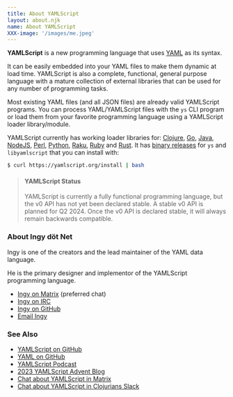 ```yaml
---
title: About YAMLScript
layout: about.njk
name: About YAMLScript
XXX-image: '/images/me.jpeg'
---
```


**YAMLScript** is a new programming language that uses [YAML](
https://yaml.org) as its syntax.

It can be easily embedded into your YAML files to make them dynamic at load
time.
YAMLScript is also a complete, functional, general purpose language with a
mature collection of external libraries that can be used for any number of
programming tasks.

Most existing YAML files (and all JSON files) are already valid YAMLScript
programs.
You can process YAML/YAMLScript files with the `ys` CLI program or load them
from your favorite programming language using a YAMLScript loader
library/module.

YAMLScript currently has working loader libraries for:
[Clojure](https://clojars.org/org.yamlscript/clj-yamlscript),
[Go](https://github.com/yaml/yamlscript-go),
[Java](https://clojars.org/org.yamlscript/yamlscript),
[NodeJS](https://www.npmjs.com/package/@yaml/yamlscript),
[Perl](https://metacpan.org/dist/YAMLScript/view/lib/YAMLScript.pod),
[Python](https://pypi.org/project/yamlscript/),
[Raku](https://raku.land/zef:ingy/YAMLScript),
[Ruby](https://rubygems.org/search?query=yamlscript) and
[Rust](https://crates.io/crates/yamlscript).
It has [binary releases](https://github.com/yaml/yamlscript/releases)
for `ys` and `libyamlscript` that you can install with:

```bash
$ curl https://yamlscript.org/install | bash
```

> #### YAMLScript Status
>
> YAMLScript is currently a fully functional programming language, but
> the v0 API has not yet been declared stable.
> A stable v0 API is planned for Q2 2024.
> Once the v0 API is declared stable, it will always remain backwards
compatible.


### About Ingy döt Net<a name="ingydotnet"></a>

Ingy is one of the creators and the lead maintainer of the YAML data language.

He is the primary designer and implementor of the YAMLScript programming
language.

* [Ingy on Matrix](https://matrix.to/#/@ingy:yaml.io) (preferred chat)
* [Ingy on IRC](https://web.libera.chat/#yamlscript)
* [Ingy on GitHub](https://github.com/ingydotnet)
* [Email Ingy](mailto:ingy@ingy.net)


### See Also

* [YAMLScript on GitHub](https://github.com/yaml/yamlscript)
* [YAML on GitHub](https://github.com/yaml)
* [YAMLScript Podcast](https://www.therepl.net/episodes/52/)
* [2023 YAMLScript Advent Blog](/posts/advent-2023/index)
* [Chat about YAMLScript in Matrix](
  https://matrix.to/#/#chat-yamlscript:yaml.io)
* [Chat about YAMLScript in Clojurians Slack](
  https://clojurians.slack.com/archives/yamlscript)

<p>&nbsp;</p>
<p>&nbsp;</p>
<p>&nbsp;</p>
<p>&nbsp;</p>
